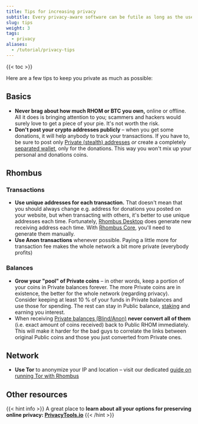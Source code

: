 ```yaml
---
title: Tips for increasing privacy
subtitle: Every privacy-aware software can be futile as long as the user isn't aware of certain facts and/or limitations
slug: tips
weight: 3
tags:
  - privacy
aliases:
  - /tutorial/privacy-tips
---
```


{{< toc >}}


Here are a few tips to keep you private as much as possible:


## Basics

- **Never brag about how much RHOM or BTC you own,** online or offline. All it does is bringing attention to you; scammers and hackers would surely love to get a piece of your pie. It's not worth the risk.
- **Don't post your crypto addresses publicly** – when you get some donations, it will help anybody to track your transactions. If you have to, be sure to post only [Private (stealth) addresses](/learn/privacy/transaction-types/) _or_ create a completely [separated wallet](/tutorial/privacy/multiwallet/), only for the donations. This way you won't mix up your personal and donations coins.


## Rhombus

### Transactions

- **Use unique addresses for each transaction.** That doesn't mean that you should always change e.g. address for donations you posted on your website, but when transacting with others, it's better to use unique addresses each time. Fortunately, [Rhombus Desktop](/tutorial/wallets/rhombus-desktop/) does generate new receiving address each time. With [Rhombus Core](/tutorial/wallets/rhombus-core/), you'll need to generate them manually.
- **Use Anon transactions** whenever possible. Paying a little more for transaction fee makes the whole network a bit more private (everybody profits)


### Balances

- **Grow your "pool" of Private coins** – in other words, keep a portion of your coins in Private balances forever. The more Private coins are in existence, the better for the whole network (regarding privacy). Consider keeping at least 10 % of your funds in Private balances and use those for spending. The rest can stay in Public balance, [staking](/tutorial/staking/intro/) and earning you interest.
- When receiving [Private balances (Blind/Anon)](/learn/privacy/transaction-types/) **never convert all of them** (i.e. exact amount of coins received) back to Public RHOM immediately. This will make it harder for the bad guys to correlate the links between original Public coins and those you just converted from Private ones.


## Network

- **Use Tor** to anonymize your IP and location – visit our dedicated [guide on running Tor with Rhombus](/tutorial/privacy/tor/)


## Other resources

{{< hint info >}}
A great place to **learn about all your options for preserving online privacy: [PrivacyTools.io](https://www.privacytools.io/)**
{{< /hint >}}